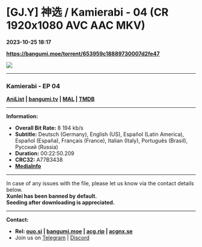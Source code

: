 # [GJ.Y] 神选 / Kamierabi - 04 (CR 1920x1080 AVC AAC MKV)

**2023-10-25 18:17**

**https://bangumi.moe/torrent/653959c18889730007d2fe47**

![](https://img1.ak.crunchyroll.com/i/spire3-tmb/49244251578f0b3fc5bd266bebcaf0d61698248733_full.jpg)

* * *

### **__Kamierabi__** - EP 04

**[AniList](https://anilist.co/anime/162984) | [bangumi.tv](https://bgm.tv/subject/425601) | [MAL](https://myanimelist.net/anime/54798) | [TMDB](https://www.themoviedb.org/tv/222798)**

* * *

**Information:**

*   **Overall Bit Rate:** 8 194 kb/s
*   **Subtitle:** Deutsch (Germany), English (US), Español (Latin America), Español (España), Français (France), Italian (Italy), Português (Brasil), Русский (Russia)
*   **Duration:** 00:22:50.209
*   **CRC32:** A77B3438
*   **[MediaInfo](https://rr1---nfo.raws.dev/%5BGJ.Y%5D%20Kamierabi%20-%2004%20%28CR%201920x1080%20AVC%20AAC%20MKV%29%20%5BA77B3438%5D.mkv.nfo)**

* * *

In case of any issues with the file, please let us know via the contact details below.  
**Xunlei has been banned by default.**  
**Seeding after downloading is appreciated.**

* * *

**Contact:**

*   **Rel: [ouo.si](https://ouo.si/user/BraveSail) | [bangumi.moe](https://bangumi.moe/search/63e4b7585fa12c0007949b88) | [acg.rip](https://acg.rip/user/5570) | [acgnx.se](https://share.acgnx.se/user-529-1.html)**
*   Join us on [Telegram](https://kirara-fantasia.moe/telegram) | [Discord](https://kirara-fantasia.moe/discord)